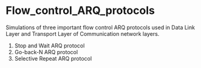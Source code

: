 # Flow_control_ARQ_protocols
Simulations of three important flow control ARQ protocols used in Data Link Layer and Transport Layer of Communication network layers.
1. Stop and Wait ARQ protocol
2. Go-back-N ARQ protocol
3. Selective Repeat ARQ protocol
